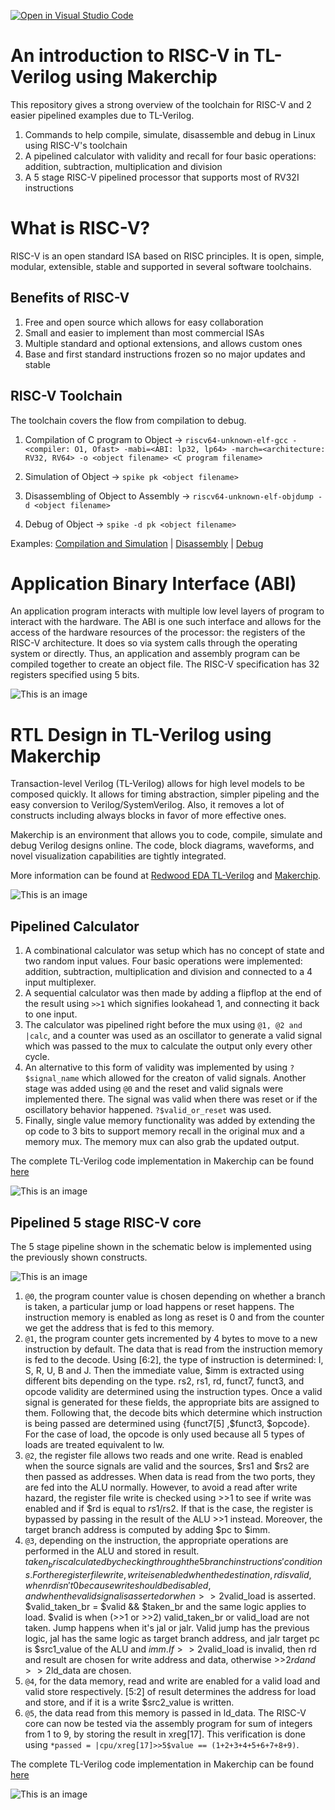 [![Open in Visual Studio Code](https://classroom.github.com/assets/open-in-vscode-f059dc9a6f8d3a56e377f745f24479a46679e63a5d9fe6f495e02850cd0d8118.svg)](https://classroom.github.com/online_ide?assignment_repo_id=5468091&assignment_repo_type=AssignmentRepo)

# An introduction to RISC-V in TL-Verilog using Makerchip

This repository gives a strong overview of the toolchain for RISC-V and 2 easier pipelined examples due to TL-Verilog.

1. Commands to help compile, simulate, disassemble and debug in Linux using RISC-V's toolchain
2. A pipelined calculator with validity and recall for four basic operations: addition, subtraction, multiplication and division
3. A 5 stage RISC-V pipelined processor that supports most of RV32I instructions

# What is RISC-V?
RISC-V is an open standard ISA based on RISC principles. It is open, simple, modular, extensible, stable and supported in several software toolchains.

## Benefits of RISC-V
1. Free and open source which allows for easy collaboration
2. Small and easier to implement than most commercial ISAs
5. Multiple standard and optional extensions, and allows custom ones
4. Base and first standard instructions frozen so no major updates and stable

## RISC-V Toolchain 
The toolchain covers the flow from compilation to debug.

1. Compilation of C program to Object ->
`riscv64-unknown-elf-gcc -<compiler: O1, Ofast> -mabi=<ABI: lp32, lp64> -march=<architecture: RV32, RV64> -o <object filename> <C program filename>`

2. Simulation of Object ->
`spike pk <object filename>`

3. Disassembling of Object to Assembly ->
`riscv64-unknown-elf-objdump -d <object filename>`

4. Debug of Object ->
`spike -d pk <object filename>`



Examples: [Compilation and Simulation](https://github.com/RISCV-MYTH-WORKSHOP/riscv_myth_workshop_aug21-varghese-rahul-1/blob/master/Day2/compile_simulate.PNG) |
[Disassembly](https://github.com/RISCV-MYTH-WORKSHOP/riscv_myth_workshop_aug21-varghese-rahul-1/blob/master/Day2/disassemble.PNG) |
[Debug](https://github.com/RISCV-MYTH-WORKSHOP/riscv_myth_workshop_aug21-varghese-rahul-1/blob/master/Day2/debug.png)

# Application Binary Interface (ABI)

An application program interacts with multiple low level layers of program to interact with the hardware. The ABI is one such interface and allows for the access of the hardware resources of the processor: the registers of the RISC-V architecture. It does so via system calls through the operating system or directly. Thus, an application and assembly program can be compiled together to create an object file. The RISC-V specification has 32 registers specified using 5 bits.

![This is an image](https://github.com/RISCV-MYTH-WORKSHOP/riscv_myth_workshop_aug21-varghese-rahul-1/blob/master/Day2/ABI.PNG)

# RTL Design in TL-Verilog using Makerchip

Transaction-level Verilog (TL-Verilog) allows for high level models to be composed quickly. It allows for timing abstraction, simpler pipeling and the easy conversion to Verilog/SystemVerilog. Also, it removes a lot of constructs including always blocks in favor of more effective ones. 

Makerchip is an environment that allows you to code, compile, simulate and debug Verilog designs online. The code, block diagrams, waveforms, and novel visualization capabilities are tightly integrated.

More information can be found at [Redwood EDA TL-Verilog](https://www.redwoodeda.com/tl-verilog) and [Makerchip](https://www.makerchip.com/).

![This is an image](https://github.com/RISCV-MYTH-WORKSHOP/riscv_myth_workshop_aug21-varghese-rahul-1/blob/master/Day2/makerchip.PNG)

## Pipelined Calculator 

1. A combinational calculator was setup which has no concept of state and two random input values. Four basic operations were implemented: addition, subtraction, multiplication and division and connected to a 4 input multiplexer.
2. A sequential calculator was then made by adding a flipflop at the end of the result using `>>1` which signifies lookahead 1, and connecting it back to one input. 
3. The calculator was pipelined right before the mux using `@1, @2 and |calc`, and a counter was used as an oscillator to generate a valid signal which was passed to the mux to calculate the output only every other cycle. 
4. An alternative to this form of validity was implemented by using `?$signal_name` which allowed for the creaton of valid signals. Another stage was added using `@0` and the reset and valid signals were implemented there. The signal was valid when there was reset or if the oscillatory behavior happened. `?$valid_or_reset` was used. 
5. Finally, single value memory functionality was added by extending the op code to 3 bits to support memory recall in the original mux and a memory mux. The memory mux can also grab the updated output.

The complete TL-Verilog code implementation in Makerchip can be found [here](https://myth3.makerchip.com/sandbox/0XDfnhQOQ/0BghPjx#)

![This is an image](https://github.com/RISCV-MYTH-WORKSHOP/riscv_myth_workshop_aug21-varghese-rahul-1/blob/master/Day2/calculator.PNG)

## Pipelined 5 stage RISC-V core

The 5 stage pipeline shown in the schematic below is implemented using the previously shown constructs.

![This is an image](https://github.com/RISCV-MYTH-WORKSHOP/riscv_myth_workshop_aug21-varghese-rahul-1/blob/master/Day2/Final_Implementation.PNG)

1. `@0`, the program counter value is chosen depending on whether a branch is taken, a particular jump or load happens or reset happens. The instruction memory is enabled as long as reset is 0 and from the counter we get the address that is fed to this memory.
2. `@1`, the program counter gets incremented by 4 bytes to move to a new instruction by default. The data that is read from the instruction memory is fed to the decode. Using [6:2], the type of instruction is determined: I, S, R, U, B and J. Then the immediate value, $imm is extracted using different bits depending on the type. rs2, rs1, rd, funct7, funct3, and opcode validity are determined using the instruction types. Once a valid signal is generated for these fields, the appropriate bits are assigned to them. Following that, the decode bits which determine which instruction is being passed are determined using {funct7[5] ,$funct3, $opcode}. For the case of load, the opcode is only used because all 5 types of loads are treated equivalent to lw. 
3. `@2`, the register file allows two reads and one write. Read is enabled when the source signals are valid and the sources, $rs1 and $rs2 are then passed as addresses. When data is read from the two ports, they are fed into the ALU normally. However, to avoid a read after write hazard, the register file write is checked using >>1 to see if write was enabled and if $rd is equal to $rs1/$rs2. If that is the case, the register is bypassed by passing in the result of the ALU >>1 instead. Moreover, the target branch address is computed by adding $pc to $imm.
4. `@3`, depending on the instruction, the appropriate operations are performed in the ALU and stored in result. $taken_br is calculated by checking through the 5 branch instructions' conditions. For the register file write, write is enabled when the destination, rd is valid, when rd isn't 0 because write should be disabled, and when the valid signal is asserted or when >>2$valid_load is asserted. $valid_taken_br = $valid && $taken_br and the same logic applies to load. $valid is when (>>1 or >>2) valid_taken_br or valid_load are not taken. Jump happens when it's jal or jalr. Valid jump has the previous logic, jal has the same logic as target branch address, and jalr target pc is $src1_value of the ALU and $imm. If >>2$valid_load is invalid, then rd and result are chosen for write address and data, otherwise >>2$rd and >>2$ld_data are chosen. 
5. `@4`, for the data memory, read and write are enabled for a valid load and valid store respectively. [5:2] of result determines the address for load and store, and if it is a write $src2_value is written. 
6. `@5`, the data read from this memory is passed in ld_data. The RISC-V core can now be tested via the assembly program for sum of integers from 1 to 9, by storing the result in xreg[17]. This verification is done using `*passed = |cpu/xreg[17]>>5$value == (1+2+3+4+5+6+7+8+9)`.

The complete TL-Verilog code implementation in Makerchip can be found [here](https://myth3.makerchip.com/sandbox/0XDfnhQOQ/0Q1hBOy)

![This is an image](https://github.com/RISCV-MYTH-WORKSHOP/riscv_myth_workshop_aug21-varghese-rahul-1/blob/master/Day2/riscv.PNG)















